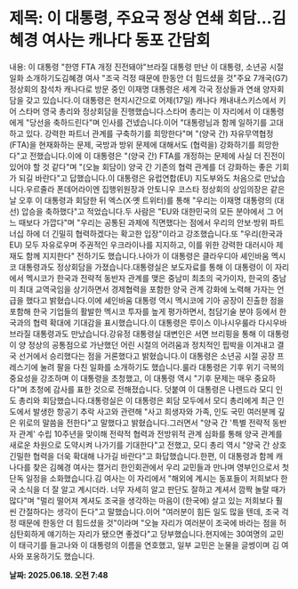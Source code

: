 # **제목: 이 대통령, 주요국 정상 연쇄 회담…김혜경 여사는 캐나다 동포 간담회**

  내용: 이 대통령 "한영 FTA 개정 진전돼야"브라질 대통령 만난 이 대통령, 소년공 시절 일화 소개하기도김혜경 여사 "조국 걱정 때문에 한동안 더 힘드셨을 것"주요 7개국(G7) 정상회의 참석차 캐나다로 방문 중인 이재명 대통령은 세계 각국 정상들과 연쇄 양자회담을 갖고 있습니다.이 대통령은 현지시간으로 어제(17일) 캐나다 캐내내스키스에서 키어 스타머 영국 총리와 정상회담을 진행했습니다.스타머 총리는 이 자리에서 이 대통령에게 "당선을 축하드린다"며 인사를 건넸습니다.이어 "대통령님과 함께 일하기를 고대하고 있다. 강력한 파트너 관계를 구축하기를 희망한다"며 "(양국 간) 자유무역협정(FTA)을 현재화하는 문제, 국방과 방위 문제에 대해서도 (협력을) 강화하기를 희망한다"고 전했습니다.이에 이 대통령은 "(양국 간) FTA를 개정하는 문제에 사실 더 진전이 있어야 할 것 같다"며 "(오늘 회담이) 양국 간 기존의 협력 관계를 더 강화하는 좋은 기회가 되길 바란다"고 답했습니다.이 대통령은 유럽연합(EU) 지도부와도 처음으로 만났습니다.우르줄라 폰데어라이엔 집행위원장과 안토니우 코스타 정상회의 상임의장은 같은 날 오후 이 대통령과 회담한 뒤 엑스(X·옛 트위터)를 통해 "우리는 이재명 대통령의 (대선) 압승을 축하했다"고 적었습니다.두 사람은 "EU와 대한민국의 모든 분야에서 그 어느 때보다 가깝다"며 "우리는 공통된 과제에 직면했다는 점에서 우리의 안보·방위 파트너십 하에 더 긴밀히 협력하겠다는 확고한 입장"이라고 강조했습니다.또 "우리(한국과 EU) 모두 자유로우며 주권적인 우크라이나를 지지하고, 이를 위한 강력한 대러시아 제재도 함께 지지한다" 전하기도 했습니다.나아가 이 대통령은 클라우디아 셰인바움 멕시코 대통령과도 정상회담을 가졌습니다.대통령실은 보도자료를 통해 이 대통령이 이 자리에서 멕시코가 한국과 전략적 동반자 관계를 맺은 중남미 최초의 국가이자, 한국의 중남미 최대 교역국임을 상기하면서 경제협력을 포함한 양국 관계 강화에 노력해 가자는 언급을 했다고 밝혔습니다.이에 셰인바움 대통령 역시 멕시코에 기아 공장이 진출한 점을 포함해 한국 기업들의 활발한 멕시코 투자를 높게 평가하면서, 첨담기술 분야 등에서 한국과의 협력 확대에 기대감을 표시했습니다.이 대통령은 루이스 이나시우룰라 다시우바 브라질 대통령과도 만났습니다.강유정 대통령실 대변인은 서면 브리핑을 통해 이 대통령이 양 정상의 공통점으로 가난했던 어린 시절의 어려움과 정치적인 핍박을 이겨내고 결국 선거에서 승리했다는 점을 거론했다고 밝혔습니다.이 대통령은 소년공 시절 공장 프레스기에 눌려 팔을 다친 일화를 소개하기도 했습니다.룰라 대통령은 기후 위기 극복의 중요성을 강조하며 이 대통령을 초청했고, 이 대통령 역시 "기후 문제는 매우 중요하다"며 초청에 감사를 표한 것으로 전해졌습니다. 덧붙여 이 대통령은 나렌드라 모디 인도 총리와 회담했습니다.대통령실은 이 대통령은 회담 모두에서 모디 총리에게 최근 인도에서 발생한 항공기 추락 사고와 관련해 "사고 희생자와 가족, 인도 국민 여러분께 깊은 위로의 말씀을 전한다"고 말했다고 밝혔습니다.그러면서 "양국 간 '특별 전략적 동반자 관계' 수립 10주년을 맞이해 전략적 협력과 전방위적 관계 심화를 통해 양국 관계를 새로운 차원으로 도약시켜 나가기를 기대한다"고 전했고, 모디 총리 역시 "양국 간 상호 긴밀한 협력을 더욱 확대해 나가길 바란다"고 화답했습니다.한편, 이 대통령과 함께 캐나다를 찾은 김혜경 여사는 캘거리 한인회관에서 우리 교민들과 만나며 영부인으로서 첫 단독 일정을 소화했습니다.김 여사는 이 자리에서 "해외에 계시는 동포들이 저희보다 한국 소식을 더 잘 알고 계시더라. 너무 자세히 알고 판단도 잘하고 계셔서 깜짝 놀랄 때가 많다"며 "멀리 떨어져 계셔도 조국을 생각하는 마음이 (한국에) 살고 있는 저희보다 훨씬 간절하다는 생각이 든다"고 말했습니다.이어 "여러분이 힘든 일도 많을 텐데, 조국 걱정 때문에 한동안 더 힘드셨을 것"이라며 "오늘 자리가 여러분이 조국에 바라는 점을 허심탄회하게 얘기하는 자리가 됐으면 좋겠다"고 당부했습니다.현지에는 30여명의 교민이 태극기를 들고나와 이 대통령의 이름을 연호했고, 일부 교민은 눈물을 글썽이며 김 여사와 포옹하기도 했습니다.

  **날짜: 2025.06.18. 오전 7:48**